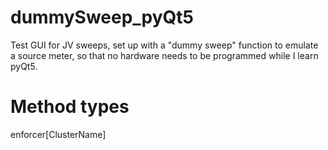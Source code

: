 # dummySweep_pyQt5
Test GUI for JV sweeps, set up with a "dummy sweep" function to emulate a source meter, so that no hardware needs to be programmed while I learn pyQt5.



# Method types

enforcer[ClusterName]
